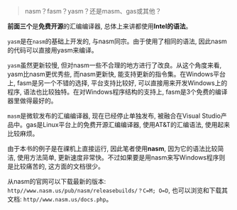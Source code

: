
>nasm？fasm？yasm？还是masm、gas或其他？

**前面三个**是**免费开源**的汇编编译器, 总体上来讲都使用**Intel的语法**。

`yasm`是在`nasm`的基础上开发的, 与nasm同宗。由于使用了相同的语法, 因此nasm的代码可以直接用yasm来编译。

`yasm`虽然更新较慢, 但对nasm一些不合理的地方进行了改良。从这个角度来看, yasm比nasm更优秀些, 而nasm更新快, 能支持更新的指令集。在Windows平台上, fasm是另一个不错的选择, 平台支持比较好, 可以直接用来开发Windows上的程序, 语法也比较独特。在对Windows程序结构的支持上, fasm是3个免费的编译器里做得最好的。

`masm`是微软发布的汇编编译器, 现在已经停止单独发布, 被融合在Visual Studio产品中。gas是Linux平台上的免费开源汇编编译器, 使用AT&T的汇编语法, 使用起来比较麻烦。

由于本书的例子是在祼机上直接运行, 因此笔者使用**nasm**, 因为它的语法比较简洁, 使用方法简单, 更新速度非常快。不过如果要是用nasm来写Windows程序则是比较痛苦的, 这方面的文档很少。

从nasm的官网可以下载最新的版本: `http//www.nasm.us/pub/nasm/releasebuilds/？C=M; O=D`, 也可以浏览和下载其文档: `http//www.nasm.us/docs.php`。